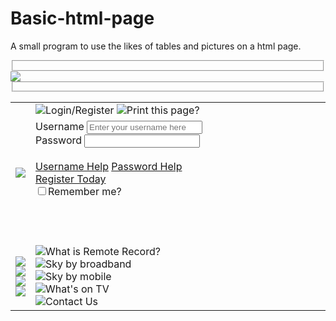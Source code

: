 Basic-html-page
===============

A small program to use the likes of tables and pictures on a html page.

<!DOCTYPE html>
<html>
	<body>
		<table width="1050" border="0">
		<form method="post" action="showform.php">
		<fieldset>
			<tr>
			<thead><img src="top_nav.jpg"/></thead>
			</tr>
			<tr>
			<td rowspan="2"><img src="my_sky.jpg"></td>
			<td colspan="2"><img src="arrow.gif">Login/Register		<img src="arrow.gif">Print this page?</td>
			</tr>
			<tr>
			<td width="500" height="200" style="vertical-align:top;">
			<label for="username">Username</label>
			<input type="text" id="username" name="username" class="large" placeholder="Enter your username here"/><br>
			<label for="password">Password</label>
			<input type="text" id="password" name="password" class="large"/><br>
			<br>
			<u>Username Help</u>	<u>Password Help</u><br>
			<u>Register Today</u><br>
			<input type="checkbox" name="rememberme" value="rememberme"/>Remember me?
			</td>
			</tr>
			<tr>
			<td rowspan="2">
			<img src="sky_record.jpg">
			<img src="mobile_news.jpg"><br>
			<img src="sky_box.jpg">
			<img src="win_win.jpg">
			</td>
			<td colspan="2" style="vertical-align:top;">
			<img src="arrow.gif">What is Remote Record?<br>
			<img src="arrow.gif">Sky by broadband<br>
			<img src="arrow.gif">Sky by mobile<br>
			<img src="arrow.gif">What's on TV<br>
			<img src="arrow.gif">Contact Us
			</td>
			</tr>
		<fieldset>
		<form>	
		</table>
	</body>
</html>
